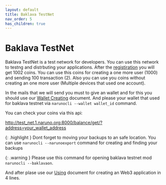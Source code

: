 ```yaml
---
layout: default
title: Baklava TestNet
nav_order: 5
has_children: true
---
```


# Baklava TestNet

Baklava TestNet is a test network for developers. You can use this network to testng and distrbuting your applications. After the [registiration](https://naruno.org/baklava-testnet/) you will get 1002 coins. You can use this coins for creating a one more user (1000) and sending 100 transaction (2). Also you can use you coins without creating an one more user (Multiple devices that used one account).

In the mails that we will send you must to give an wallet and for this you should use our [Wallet Creating](https://docs.naruno.org/getting-started/usages.html#wallet-creating) document. And please your wallet that used for baklava testnet via `narunocli --wallet wallet_id` command.

You can check your coins via this api:

http://test_net.1.naruno.org:8000/balance/get/?address=your_wallet_address

{: .highlight }
Dont forget to moving your backups to an safe location. You can use `narunocli --narunoexport` command for creating and finding your backups

{: .warning }
Please use this command for opening baklava testnet mod `narunocli --baklavaon`.



And after plase use our [Using](https://docs.naruno.org/baklava-testnet/using.html) document for creating an Web3 application in 4 lines.
